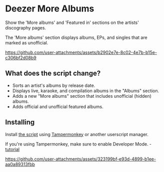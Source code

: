 # Deezer More Albums

Show the 'More albums' and 'Featured in' sections on the artists' discography pages.

The 'More albums' section displays albums, EPs, and singles that are marked as unofficial.

https://github.com/user-attachments/assets/b2902e7e-8c02-4e7b-b15e-c306bf2d08b9

## What does the script change?

- Sorts an artist's albums by release date.
- Displays live, karaoke, and compilation albums in the "Albums" section.
- Adds a new "More albums" section that includes unofficial (hidden) albums.
- Adds official and unofficial featured albums.

## Installing

Install [the script](https://github.com/pawllo01/deezer-more-albums/raw/master/deezer-more-albums.user.js) using [Tampermonkey](https://chromewebstore.google.com/detail/tampermonkey/dhdgffkkebhmkfjojejmpbldmpobfkfo) or another userscript manager.

If you're using Tampermonkey, make sure to enable Developer Mode. - [tutorial](https://www.tampermonkey.net/faq.php?locale=en#Q209)

https://github.com/user-attachments/assets/323199bf-e93d-4899-b1ee-aa0a89313fbb
